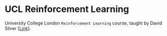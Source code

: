 # UCL Reinforcement Learning

University College London `Reinforcement Learning` course, taught by David Silver [[Link](https://www.davidsilver.uk/teaching/)].
